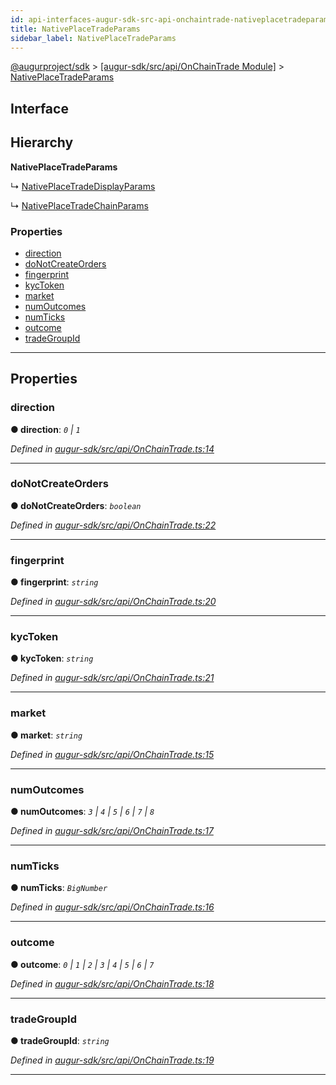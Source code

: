 ```yaml
---
id: api-interfaces-augur-sdk-src-api-onchaintrade-nativeplacetradeparams
title: NativePlaceTradeParams
sidebar_label: NativePlaceTradeParams
---
```


[@augurproject/sdk](api-readme.md) > [[augur-sdk/src/api/OnChainTrade Module]](api-modules-augur-sdk-src-api-onchaintrade-module.md) > [NativePlaceTradeParams](api-interfaces-augur-sdk-src-api-onchaintrade-nativeplacetradeparams.md)

## Interface

## Hierarchy

**NativePlaceTradeParams**

↳  [NativePlaceTradeDisplayParams](api-interfaces-augur-sdk-src-api-onchaintrade-nativeplacetradedisplayparams.md)

↳  [NativePlaceTradeChainParams](api-interfaces-augur-sdk-src-api-onchaintrade-nativeplacetradechainparams.md)

### Properties

* [direction](api-interfaces-augur-sdk-src-api-onchaintrade-nativeplacetradeparams.md#direction)
* [doNotCreateOrders](api-interfaces-augur-sdk-src-api-onchaintrade-nativeplacetradeparams.md#donotcreateorders)
* [fingerprint](api-interfaces-augur-sdk-src-api-onchaintrade-nativeplacetradeparams.md#fingerprint)
* [kycToken](api-interfaces-augur-sdk-src-api-onchaintrade-nativeplacetradeparams.md#kyctoken)
* [market](api-interfaces-augur-sdk-src-api-onchaintrade-nativeplacetradeparams.md#market)
* [numOutcomes](api-interfaces-augur-sdk-src-api-onchaintrade-nativeplacetradeparams.md#numoutcomes)
* [numTicks](api-interfaces-augur-sdk-src-api-onchaintrade-nativeplacetradeparams.md#numticks)
* [outcome](api-interfaces-augur-sdk-src-api-onchaintrade-nativeplacetradeparams.md#outcome)
* [tradeGroupId](api-interfaces-augur-sdk-src-api-onchaintrade-nativeplacetradeparams.md#tradegroupid)

---

## Properties

<a id="direction"></a>

###  direction

**● direction**: *`0` \| `1`*

*Defined in [augur-sdk/src/api/OnChainTrade.ts:14](https://github.com/AugurProject/augur/blob/0787bf1a23/packages/augur-sdk/src/api/OnChainTrade.ts#L14)*

___
<a id="donotcreateorders"></a>

###  doNotCreateOrders

**● doNotCreateOrders**: *`boolean`*

*Defined in [augur-sdk/src/api/OnChainTrade.ts:22](https://github.com/AugurProject/augur/blob/0787bf1a23/packages/augur-sdk/src/api/OnChainTrade.ts#L22)*

___
<a id="fingerprint"></a>

###  fingerprint

**● fingerprint**: *`string`*

*Defined in [augur-sdk/src/api/OnChainTrade.ts:20](https://github.com/AugurProject/augur/blob/0787bf1a23/packages/augur-sdk/src/api/OnChainTrade.ts#L20)*

___
<a id="kyctoken"></a>

###  kycToken

**● kycToken**: *`string`*

*Defined in [augur-sdk/src/api/OnChainTrade.ts:21](https://github.com/AugurProject/augur/blob/0787bf1a23/packages/augur-sdk/src/api/OnChainTrade.ts#L21)*

___
<a id="market"></a>

###  market

**● market**: *`string`*

*Defined in [augur-sdk/src/api/OnChainTrade.ts:15](https://github.com/AugurProject/augur/blob/0787bf1a23/packages/augur-sdk/src/api/OnChainTrade.ts#L15)*

___
<a id="numoutcomes"></a>

###  numOutcomes

**● numOutcomes**: *`3` \| `4` \| `5` \| `6` \| `7` \| `8`*

*Defined in [augur-sdk/src/api/OnChainTrade.ts:17](https://github.com/AugurProject/augur/blob/0787bf1a23/packages/augur-sdk/src/api/OnChainTrade.ts#L17)*

___
<a id="numticks"></a>

###  numTicks

**● numTicks**: *`BigNumber`*

*Defined in [augur-sdk/src/api/OnChainTrade.ts:16](https://github.com/AugurProject/augur/blob/0787bf1a23/packages/augur-sdk/src/api/OnChainTrade.ts#L16)*

___
<a id="outcome"></a>

###  outcome

**● outcome**: *`0` \| `1` \| `2` \| `3` \| `4` \| `5` \| `6` \| `7`*

*Defined in [augur-sdk/src/api/OnChainTrade.ts:18](https://github.com/AugurProject/augur/blob/0787bf1a23/packages/augur-sdk/src/api/OnChainTrade.ts#L18)*

___
<a id="tradegroupid"></a>

###  tradeGroupId

**● tradeGroupId**: *`string`*

*Defined in [augur-sdk/src/api/OnChainTrade.ts:19](https://github.com/AugurProject/augur/blob/0787bf1a23/packages/augur-sdk/src/api/OnChainTrade.ts#L19)*

___

